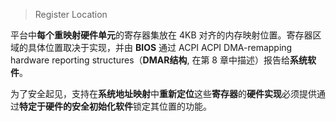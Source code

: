
> Register Location

平台中**每个重映射硬件单元**的寄存器集放在 4KB 对齐的内存映射位置。寄存器区域的具体位置取决于实现，并由 **BIOS** 通过 ACPI ACPI DMA-remapping hardware reporting
structures（**DMAR结构**, 在第 8 章中描述）报告给**系统软件**。

为了安全起见，支持在**系统地址映射**中**重新定位**这些**寄存器**的**硬件实现**必须提供通过**特定于硬件的安全初始化软件**锁定其位置的功能。


